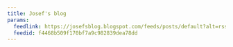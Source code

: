 ```yaml
---
title: Josef's blog
params:
  feedlink: https://josefsblog.blogspot.com/feeds/posts/default?alt=rss
  feedid: f4468b509f170bf7a9c982839dea78dd
---
```

